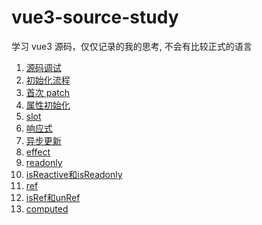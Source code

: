 # vue3-source-study

学习 vue3 源码，仅仅记录的我的思考, 不会有比较正式的语言

1. [源码调试](https://github.com/qinran0423/vue3-source-study/blob/main/doc/%E6%BA%90%E7%A0%81%E8%B0%83%E8%AF%95.md)
2. [初始化流程](https://github.com/qinran0423/vue3-source-study/blob/main/doc/%E5%88%9D%E5%A7%8B%E5%8C%96%E6%B5%81%E7%A8%8B.md)
3. [首次 patch](https://github.com/qinran0423/vue3-source-study/blob/main/doc/%E9%A6%96%E6%AC%A1patch.md)
3. [属性初始化](https://github.com/qinran0423/vue3-source-study/blob/main/doc/%E5%B1%9E%E6%80%A7%E5%88%9D%E5%A7%8B%E5%8C%96.md)
3. [slot](https://github.com/qinran0423/vue3-source-study/blob/main/doc/slot.md)
3. [响应式](https://github.com/qinran0423/vue3-source-study/blob/main/doc/%E5%93%8D%E5%BA%94%E5%BC%8F.md)
3. [异步更新](https://github.com/qinran0423/vue3-source-study/blob/main/doc/nexTick.md)
3. [effect](https://github.com/qinran0423/vue3-source-study/blob/main/doc/effect.md)
3. [readonly](https://github.com/qinran0423/vue3-source-study/blob/main/doc/readonly.md)
3. [isReactive和isReadonly](https://github.com/qinran0423/vue3-source-study/blob/main/doc/isReactive%E5%92%8CisReadonly.md)
3. [ref](https://github.com/qinran0423/vue3-source-study/blob/main/doc/ref.md)
3. [isRef和unRef]()
3. [computed](https://github.com/qinran0423/vue3-source-study/blob/main/doc/computed.md)

